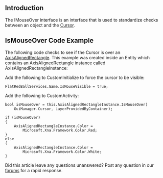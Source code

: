 ## Introduction

The IMouseOver interface is an interface that is used to standardize checks between an object and the [Cursor](/frb/docs/index.php?title=FlatRedBall.Gui.Cursor "FlatRedBall.Gui.Cursor").

## IsMouseOver Code Example

The following code checks to see if the Cursor is over an [AxisAlignedRectangle](/frb/docs/index.php?title=FlatRedBall.Math.Geometry.AxisAlignedRectangle "FlatRedBall.Math.Geometry.AxisAlignedRectangle"). This example was created inside an Entity which contains an AxisAlignedRectangle instance called AxisAlignedRectangleInstance:

Add the following to CustomInitialize to force the cursor to be visible:

    FlatRedBallServices.Game.IsMouseVisible = true;

Add the following to CustomActivity:

    bool isMouseOver = this.AxisAlignedRectangleInstance.IsMouseOver(
        GuiManager.Cursor, LayerProvidedByContainer);

    if (isMouseOver)
    {
        AxisAlignedRectangleInstance.Color =
            Microsoft.Xna.Framework.Color.Red;
    }
    else
    {
        AxisAlignedRectangleInstance.Color =
            Microsoft.Xna.Framework.Color.White;
    }

Did this article leave any questions unanswered? Post any question in our [forums](/frb/forum.md) for a rapid response.
